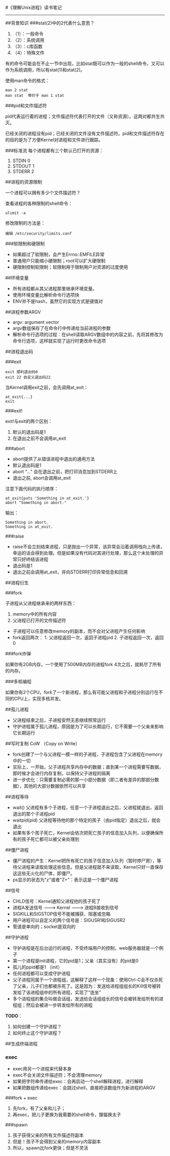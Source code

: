 #《理解Unix进程》读书笔记

----------

##背景知识
###stat(2)中的2代表什么意思？
1. （1）：一般命令
2. （2）：系统调用
3. （3）：c库函数
4. （4）：特殊文件

有的命令可能会在不止一节中出现，比如stat既可以作为一般的shell命令，又可以作为系统调用，所以有stat(1)和stat(2)。

使用man命令的格式：

	man 2 stat
	man stat  等价于 man 1 stat

###pid和文件描述符

pid代表运行着的进程；文件描述符代表打开的文件（又称资源）。这两对都共生共灭。

已经关闭的进程没有pid；已经关闭的文件没有文件描述符。pid和文件描述符存在的目的是为了方便Kernel对进程和文件进行跟踪。

###标准流
每个进程都有三个默认已打开的资源：

1. STDIN 0
2. STDOUT 1
3. STDERR 2

##进程的资源限制

一个进程可以拥有多少个文件描述符？

查看进程的各种限制的shell命令：

	ulimit -a

修改限制的方法是：

	编辑 /etc/security/limits.conf

###软限制和硬限制

- 如果超过了软限制，会产生Errno::EMFILE异常
- 普通用户只能缩小硬限制；root可以扩大硬限制
- 硬限制控制软限制；软限制用于限制用户对资源的过度使用

##环境变量

- 所有进程都从其父进程那里继承环境变量。
- 使用环境变量比解析命令行选项快
- ENV并不是hash，虽然它的实现方式是键值对

##进程参数ARGV

- argv: argument vector
- argv数组保存了在命令行中传递给当前进程的参数
- 解析命令行选项的过程：在shell读取ARGV数组中的内容之前，先将其修改为命令行选项，这样就实现了运行时更改命令选项

##进程退出码

###exit

	exit 顺利退出码0
	exit 22 自定义退出码22

当Kernel调用exit之前，会先调用at\_exit：
	
	at_exit{...}
	exit

###exit!

exit!与exit的两个区别：

1. 默认的退出码是1
2. 在退出之前不会调用at\_exit

###abort

- abort提供了从错误进程中退出的通用方法
- 默认退出码是1
- abort "..." 会在退出之前，把打印消息加到STDERR上
- 退出之前, abort会调用at\_exit

注意下面代码的执行顺序：
	
	at_exit{puts 'Something in at_exit.'}
	abort "Something in abort."

输出：

	Something in abort.
	Something in at_exit.

###raise

- raise不会立刻结束进程，只是抛出一个异常，该异常会沿着调用栈向上传递，幸运的话会得到处理。但是如果没有代码对其进行处理，那么这个未处理的异常只好终结该进程
- 退出码是1
- 退出之前会调用at\_exit，并向STDERR打印异常信息和回溯

##进程衍生

###fork

子进程从父进程继承来的两样东西：
1. memory中的所有内容
2. 父进程已打开的文件描述符

- 子进程可以任意修改memory的副本，而不会对父进程产生任何影响
- fork返回两次：
		1. 父进程返回一次，返回子进程pid
		2. 子进程返回一次，返回0

###fork炸弹

如果你有2GB内存，一个使用了500MB内存的进程fork 4次之后，就耗尽了所有的内存。

###多核编程

如果你有2个CPU，fork了一个新进程，那么有可能父进程和子进程分别运行在不同的CPU上，实现多核并发。

##孤儿进程

- 父进程结束之后，子进程安然无恙继续照常运行
- 守护进程属于孤儿进程，原因是为了可以长期运行，它不需要一个父亲来影响它长期运行

##写时复制 CoW （Copy on Write）

- fork创建了一个与父进程一模一样的子进程，子进程包含了父进程在memory中的一切
- 实际上，一开始，父子进程共享内存中的数据；直到某一个进程需要写数据，那时候才会进行内存复制，以保持父子进程的隔离
- 进一步优化：只需要复制必需的那一小部分数据（即二者有差异的那部分数据），其他的大部分数据依然可以共享

##进程等待

- wait() 父进程有多个子进程，任意一个子进程退出之后，父进程就退出，返回退出的那个子进程pid
- waitpid(pid) 父进程等待他的那个特定的孩子（由pid指定）退出之后，就会退出
- 如果有多个孩子死亡，Kernel会依次把死亡孩子的信息加入队列，以便确保所有的孩子死亡都可以被父亲处理到

##僵尸进程

- 僵尸进程的产生：Kernel把所有死亡的孩子信息加入队列（暂时停尸房），等待父进程来读取处理这些信息。但是父进程就不来读取，Kernel只好一直保存这这些无火化的尸体，即僵尸。
- ps显示的状态为"z"或者"Z+"：表示这是一个僵尸进程

##信号

- CHLD信号：Kernel通知父进程他的孩子死了
- 进程A发送信号 ---> Kernel ---> 进程B接收到信号
- SIGKILL和SIGSTOP信号不能被捕获、阻塞或忽略
- 用户进程可以自定义的两个信号是：SIGUSR1和SIGUSR2
- 管道是单向的；socket是双向的

##守护进程

- 守护进程是在后台运行的进程，不受终端用户的控制，web服务器就是一个例子
- 第一个进程是init进程，它的pid是1；父亲（其实没有）的pid是0
- 孤儿的ppid都是1 （init）
- 任何进程都可以变成守护进程
- 父子进程同属于一个进程组，这解释了这样一个现象：使用Ctrl-C会不仅杀死了父亲，儿子们也都被杀死了。这是因为：发送给进程组组长的Kill信号被转发给了该进程组中的所有进程，实现了“连坐”
- 多个进程组的集合叫做会话组，发送给会话组组长的信号会被转发给所有的进程组；然后会被进一步转发给所有的进程

**TODO**：

1. 如何创建一个守护进程？
2. 如何终止这个守护进程？

##生成终端进程

### exec

- exec用另一个进程来代替本身
- exec不会关闭文件描述符；不会清理memory
- 如果把字符串传递给exec：会再启动一个shell解释进程，进行解释
- 如果把数组传递给exec：会跳过shell，直接把该数组作为新进程的ARGV

###fork + exec

1. 先fork，有了父亲和儿子；
2. 再exec，把儿子更换为我需要的shell命令，狸猫换太子

###spawn

1. 孩子获得父亲的所有文件描述符副本
2. 但是！孩子不会得到父亲的memory内容副本
3. 所以，spawn比fork更快；但是不灵活
























